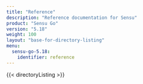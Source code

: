 ```yaml
---
title: "Reference"
description: "Reference documentation for Sensu"
product: "Sensu Go"
version: "5.18"
weight: 100
layout: "base-for-directory-listing"
menu:
  sensu-go-5.18:
    identifier: reference
---
```


{{< directoryListing >}}
